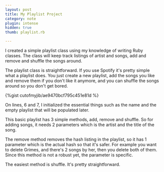 ```yaml
---
layout: post
title: My Playlist Project
category: note
plugin: intense
hidden: true
thumb: playlist.rb

---
```

I created a simple playlist class using my knowledge of writing Ruby classes. The class will keep track listings of artist and songs, add and remove and shuffle the songs around.

The playlist class is straightforward. If you use Spotify it's pretty simple what a playlist does. You just create a new playlist, add the songs you like and remove them if you don't like it anymore, and you can shuffle the songs around so you don't get bored.

{%gist cutofmyjib/ae9470bcf795c451e81d %}

On lines, 6 and 7, I initialized the essential things such as the name and the empty playlist that will be populated later.

This basic playlist has 3 simple methods, add, remove and shuffle. So for adding songs, it needs 2 parameters which is the artist and the title of the song.

The remove method removes the hash listing in the playlist, so it has 1 parameter which is the actual hash so that it's safer. For example you want to delete Grimes, and there's 2 songs by her, then you delete both of them. Since this method is not a robust yet, the parameter is specific.

The easiest method is shuffle. It's pretty straightforward.



